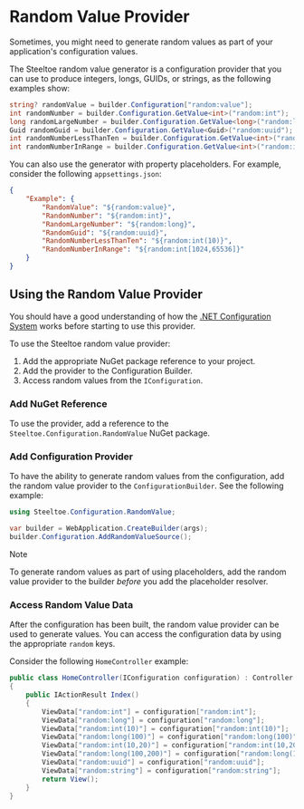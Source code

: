 # Random Value Provider

Sometimes, you might need to generate random values as part of your application's configuration values.

The Steeltoe random value generator is a configuration provider that you can use to produce integers, longs, GUIDs, or strings, as the following examples show:

```csharp
string? randomValue = builder.Configuration["random:value"];
int randomNumber = builder.Configuration.GetValue<int>("random:int");
long randomLargeNumber = builder.Configuration.GetValue<long>("random:long");
Guid randomGuid = builder.Configuration.GetValue<Guid>("random:uuid");
int randomNumberLessThanTen = builder.Configuration.GetValue<int>("random:int(10)");
int randomNumberInRange = builder.Configuration.GetValue<int>("random:int[1024,65536]");
```

You can also use the generator with property placeholders. For example, consider the following `appsettings.json`:

```json
{
    "Example": {
        "RandomValue": "${random:value}",
        "RandomNumber": "${random:int}",
        "RandomLargeNumber": "${random:long}",
        "RandomGuid": "${random:uuid}",
        "RandomNumberLessThanTen": "${random:int(10)}",
        "RandomNumberInRange": "${random:int[1024,65536]}"
    }
}
```

## Using the Random Value Provider

You should have a good understanding of how the [.NET Configuration System](https://learn.microsoft.com/aspnet/core/fundamentals/configuration) works before starting to use this provider.

To use the Steeltoe random value provider:

1. Add the appropriate NuGet package reference to your project.
1. Add the provider to the Configuration Builder.
1. Access random values from the `IConfiguration`.

### Add NuGet Reference

To use the provider, add a reference to the `Steeltoe.Configuration.RandomValue` NuGet package.

### Add Configuration Provider

To have the ability to generate random values from the configuration, add the random value provider to the `ConfigurationBuilder`. See the following example:

```csharp
using Steeltoe.Configuration.RandomValue;

var builder = WebApplication.CreateBuilder(args);
builder.Configuration.AddRandomValueSource();
```

> [!NOTE]
> To generate random values as part of using placeholders, add the random value provider to the builder *before* you add the placeholder resolver.

### Access Random Value Data

After the configuration has been built, the random value provider can be used to generate values. You can access the configuration data by using the appropriate `random` keys.

Consider the following `HomeController` example:

```csharp
public class HomeController(IConfiguration configuration) : Controller
{
    public IActionResult Index()
    {
        ViewData["random:int"] = configuration["random:int"];
        ViewData["random:long"] = configuration["random:long"];
        ViewData["random:int(10)"] = configuration["random:int(10)"];
        ViewData["random:long(100)"] = configuration["random:long(100)"];
        ViewData["random:int(10,20)"] = configuration["random:int(10,20)"];
        ViewData["random:long(100,200)"] = configuration["random:long(100,200)"];
        ViewData["random:uuid"] = configuration["random:uuid"];
        ViewData["random:string"] = configuration["random:string"];
        return View();
    }
}
```
